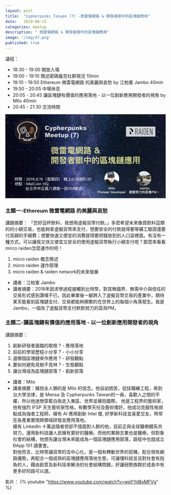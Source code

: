 ```yaml
---
layout: post
title:  "Cypherpunks Taiwan (7) -微雷電網路 & 開發者眼中的區塊鏈應用"
date:   2019-08-15
categories: meetup
description: " 微雷電網路 & 開發者眼中的區塊鏈應用"
image: '/img/47.png'
published: true
---
```


議程：
* 18:30 - 19:00 開放入場
* 19:00 - 19:10 簡述密碼龐克社群現況 10min
* 19:10 - 19:50 Ethereum 微雷電網路 的美麗與哀愁 by 江柏憲 Jambo 40min
* 19:50 - 20:05 中場休息
* 20:05 - 20:45 讓區塊鏈有價值的應用落地 - 以一位創新應用開發者的視角 by Milo 40min
* 20:45 - 21:30 交流時間

![](/img/47.png)

### 主題一-Ethereum 微雷電網路 的美麗與哀愁

講題摘要：
「您好這杯飲料，我想用虛擬貨幣付款。」多麼希望未來像買飲料這類的的小額交易，也能夠拿虛擬貨幣來支付，想要安全的付款就得要等礦工驗證還要付高額的手續費；想要快速又便宜的消費就得要把錢放到別人口袋裡面。有沒有一種方式，可以讓我又快又便宜又安全的使用虛擬貨幣執行小額支付呢？那麼來看看mirco raiden怎麼運作的吧！
1. micro raiden 概念簡述
1. micro raiden 運作原理
1. micro raiden & raiden network的未來發展

* 講者：江柏憲 Jambo
* 講者摘要：2016年因求學過程接觸到比特幣，對其無國界、無需中介與信任的交易形式感到讚嘆不已，因此畢業後一腳跨入了虛擬貨幣交易的產業中，期待某天能看到區塊鏈支付、交易都能夠頻繁的在世界上的每個小角落發生。我是Jambo，一個為了虛擬貨幣支付默默努力的菜鳥PM。

### 主題二-讓區塊鏈有價值的應用落地 - 以一位創新應用開發者的視角    
講題摘要：
1. 創新研發者面臨的取捨 ? - 應用落地
1. 目前的學習歷程小分享 ? - 小小分享
1. 選哪個區塊鏈來作應用 ? - 研發觀點
1. 要如何避免見樹不見林 ? - 生態觀點
1. 讓台灣成為區塊鏈部落 ? - 創新部落

* 講者：Milo
* 講者摘要：擁抱全人類的是 Milo 的信念。他自幼困苦，從技職練工程，再到台大學法律，是 Mensa 及 Cypherpunks Taiwan的一員，喜歡人之間的平權，所以他迷戀穿藍白拖走入東區、世界並擁抱國際。
他是工程界的藝術家，他有強烈 IFSP 天生藝術家性格，有數學天份及藝術嗜好，他成功克服性格弱點成為強者工程師，擁有 AI 應用創新 Intel 獎, 好學新科技並喜愛交友，時常在各產業實現跨領域研發並應用落地。    
擁有 LinkedIn 十萬追隨者但卻不擅面對人群的他，目前正與全球醫療體系共努力，運用新科技讓人民擁有更好的醫療。而他的業餘志業也是醫療，但對象社會的結構，他想先讓台灣未來能成為一個區塊鏈應用部落，路程中也就成立 ÐApp 101 讀書會。    
對他而言，比特幣讓貨幣的去中心化，是一個有轉動世界的契機，配合現有網路優勢，再配合一個成熟的區塊鏈應用落地生態，可讓懂科技並且對社會有抱負的人，藉由創意及新科技來解決的社會結構問題，好讓弱勢族群於成長中有更多好的路可以選。

影片：
 {% youtube "https://www.youtube.com/watch?v=wpYYd8xMFVg" %}
